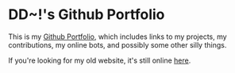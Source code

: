 # DD~!'s Github Portfolio

This is my [Github Portfolio](https://dd86k.github.io/), which includes links to my projects, my contributions, my online bots, and possibly some other silly things.

If you're looking for my old website, it's still online [here](http://didi.wcantin.ca/).